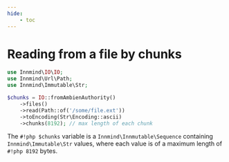 ```yaml
---
hide:
    - toc
---
```


# Reading from a file by chunks

```php
use Innmind\IO\IO;
use Innmind\Url\Path;
use Innmind\Immutable\Str;

$chunks = IO::fromAmbienAuthority()
    ->files()
    ->read(Path::of('/some/file.ext'))
    ->toEncoding(Str\Encoding::ascii)
    ->chunks(8192); // max length of each chunk
```

The `#!php $chunks` variable is a `Innmind\Innmutable\Sequence` containing `Innmind\Immutable\Str` values, where each value is of a maximum length of `#!php 8192` bytes.
